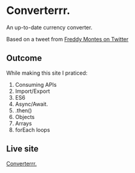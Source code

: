 # Converterrr.
An up-to-date currency converter.

Based on a tweet from [Freddy Montes on Twitter](https://twitter.com/fmontes/status/1577280407627714560?s=20&t=xkeRDS4Afuh_yfHySOKy2w.)

## Outcome

While making this site I praticed:

1. Consuming APIs
2. Import/Export
3. ES6
4. Async/Await. 
5. .then()
6. Objects
7. Arrays
8. forEach loops

## Live site

[Converterrr.](https://theconverter.netlify.app/)
